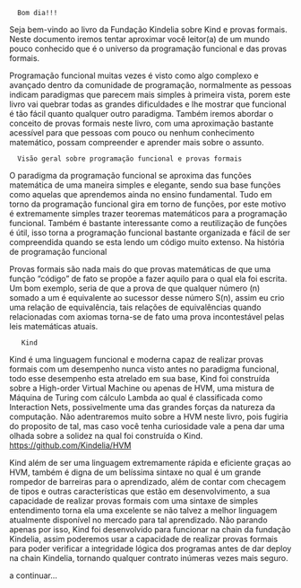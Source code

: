       Bom dia!!!
      

 Seja bem-vindo ao livro da Fundação Kindelia sobre Kind e provas formais. Neste documento iremos tentar aproximar você leitor(a) 
de um mundo pouco conhecido que é o universo da programação funcional e das provas formais. 

 Programação funcional muitas vezes é visto como algo complexo e avançado dentro da comunidade de programação, normalmente as pessoas indicam paradigmas que parecem mais simples à primeira vista, porem este livro vai quebrar todas 
as grandes dificuldades e lhe mostrar que funcional é tão fácil quanto qualquer outro paradigma. Também iremos abordar 
o conceito de provas formais neste livro, com uma aproximação bastante acessível para que pessoas com pouco ou nenhum 
conhecimento matemático, possam compreender e aprender mais sobre o assunto.

      Visão geral sobre programação funcional e provas formais

 O paradigma da programação funcional se aproxima das funções matemática de uma maneira simples e elegante, sendo sua base funções como aquelas que aprendemos ainda no ensino fundamental. Tudo em torno da programação funcional gira em torno de funções, por este motivo é extremamente simples trazer teoremas matemáticos para a programação funcional. Também é bastante interessante como a reutilização de funções é útil, isso torna a programação funcional bastante organizada e fácil de ser compreendida quando se esta lendo um código muito extenso. 
Na história de programação funcional 


Provas formais são nada mais do que provas matemáticas de que uma função “código” de fato se propõe a fazer aquilo para o qual ela foi escrita. Um bom exemplo, seria de que a prova de que qualquer número (n) somado a um é equivalente ao sucessor desse número S(n), assim eu crio uma relação de equivalência, tais relações de equivalências quando relacionadas com axiomas torna-se de fato uma prova incontestável pelas leis matemáticas atuais. 

       Kind

 Kind é uma linguagem funcional e moderna capaz de realizar provas formais com um desempenho nunca visto antes no paradigma funcional, todo esse desempenho esta atrelado em sua base, Kind foi construída sobre a High-order Virtual Machine ou apenas de HVM, uma mistura de Máquina de Turing com cálculo Lambda ao qual é classificada como Interaction Nets, possivelmente uma das grandes forças da natureza da computação. Não adentraremos muito sobre a HVM neste livro, pois fugiria do proposito de tal, mas caso você tenha curiosidade vale a pena dar uma olhada sobre a solidez na qual foi construída o Kind.	 https://github.com/Kindelia/HVM   

 Kind além de ser uma linguagem extremamente rápida e eficiente graças ao HVM, também é digna de um belíssima sintaxe no qual é um grande rompedor de barreiras para o aprendizado, além de contar com checagem de tipos e outras características que estão em desenvolvimento, a sua capacidade de realizar provas formais com uma sintaxe de simples entendimento torna ela uma excelente se não talvez a melhor linguagem atualmente disponível no mercado para tal aprendizado. Não parando apenas por isso, Kind foi desenvolvido para funcionar na chain da fundação Kindelia, assim poderemos usar a capacidade de realizar provas formais para poder verificar a integridade lógica dos programas antes de dar deploy na chain Kindelia, tornando qualquer contrato inúmeras vezes mais seguro. 


 	



 
a continuar…

